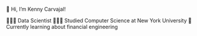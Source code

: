  👋 Hi, I’m Kenny Carvajal! 

 👨🏽‍💻 Data Scientist 
 👨🏽‍🎓 Studied Computer Science at New York University 
 💭 Currently learning about financial engineering 

<!---
kgcarvajal/kgcarvajal is a ✨ special ✨ repository because its `README.md` (this file) appears on your GitHub profile.
You can click the Preview link to take a look at your changes.
--->
